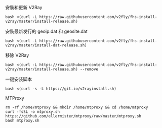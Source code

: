 安裝和更新 V2Ray
```
bash <(curl -L https://raw.githubusercontent.com/v2fly/fhs-install-v2ray/master/install-release.sh)
```
安裝最新发行的 geoip.dat 和 geosite.dat
```
bash <(curl -L https://raw.githubusercontent.com/v2fly/fhs-install-v2ray/master/install-dat-release.sh)
```
移除 V2Ray
```
bash <(curl -L https://raw.githubusercontent.com/v2fly/fhs-install-v2ray/master/install-release.sh) --remove
```
一键安装脚本
```
bash <(curl -s -L https://git.io/v2rayinstall.sh)
```
MTProxy
```
rm -rf /home/mtproxy && mkdir /home/mtproxy && cd /home/mtproxy
curl -fsSL -o mtproxy.sh https://github.com/ellermister/mtproxy/raw/master/mtproxy.sh
bash mtproxy.sh
```
